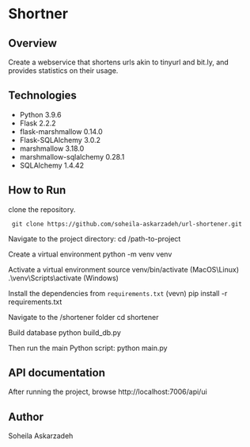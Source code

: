 # Shortner

## Overview 
Create a webservice that shortens urls akin to tinyurl and bit.ly, and provides statistics on their usage.

## Technologies

- Python 3.9.6
- Flask 2.2.2
- flask-marshmallow 0.14.0
- Flask-SQLAlchemy 3.0.2
- marshmallow 3.18.0
- marshmallow-sqlalchemy 0.28.1
- SQLAlchemy 1.4.42

## How to Run 
clone the repository.

     git clone https://github.com/soheila-askarzadeh/url-shortener.git

Navigate to the project directory:
     cd /path-to-project

Create a virtual environment 
     python -m venv venv

Activate a virtual environment
     source venv/bin/activate  (MacOS\Linux)
     .\venv\Scripts\activate   (Windows)  

Install the dependencies from `requirements.txt`
    (vevn) pip install -r requirements.txt 

Navigate to the /shortener folder 
     cd shortener

Build database
     python build_db.py

Then run the main Python script:
     python main.py

## API documentation
After running the project, browse http://localhost:7006/api/ui

## Author
   Soheila Askarzadeh 

